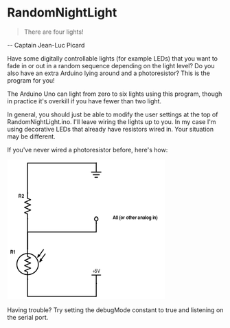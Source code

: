 # RandomNightLight

> There are four lights!

 -- Captain Jean-Luc Picard

Have some digitally controllable lights (for example LEDs) that you want to fade in or out in a random sequence depending on the light level? Do you also have an extra Arduino lying around and a photoresistor? This is the program for you!

The Arduino Uno can light from zero to six lights using this program, though in practice it's overkill if you have fewer than two light.

In general, you should just be able to modify the user settings at the top of RandomNightLight.ino.  I'll leave wiring the lights up to you.  In my case I'm using decorative LEDs that already have resistors wired in.  Your situation may be different.

If you've never wired a photoresistor before, here's how:

![Photoresistor circuit diagram](https://raw.githubusercontent.com/MrEricSir/RandomNightLight/master/circuit.png)

Having trouble?  Try setting the debugMode constant to true and listening on the serial port.
